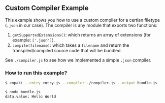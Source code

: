 ## Custom Compiler Example
This example shows you how to use a custom compiler for a certian filetype (`.json` in our case). The compiler is any module that exports two functions:
1. `getSupportedExtensions()`: which returns an array of extensions (for example: `['.json']`).
2. `compile(filename)`: which takes a `filename` and return the transpiled/compiled source code that will be bundled.

See `./compiler.js` to see how we implemented a simple `.json` compiler.

### How to run this example?

```bash
$ enpaki --entry entry.js --compiler ./compiler.js --output bundle.js
```

```bash
$ node bundle.js
data.value: Hello World
```